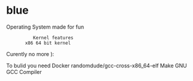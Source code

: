 # blue
Operating System made for fun

              Kernel features
           x86 64 bit kernel
           
Curently no more ):

To bulid you need
            Docker
            randomdude/gcc-cross-x86_64-elf
            Make
            GNU GCC Compiler 
